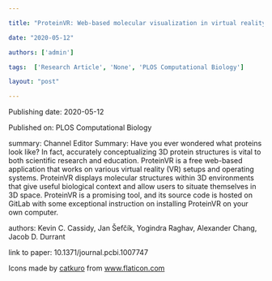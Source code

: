 ---
title: "ProteinVR: Web-based molecular visualization in virtual reality"
date: "2020-05-12"
authors: ['admin']
tags:  ['Research Article', 'None', 'PLOS Computational Biology']
layout: "post"
---
Publishing date: 2020-05-12

Published on: PLOS Computational Biology

summary: Channel Editor Summary: Have you ever wondered what proteins look like? In fact, accurately conceptualizing 3D protein structures is vital to both scientific research and education. ProteinVR is a free web-based application that works on various virtual reality (VR) setups and operating systems. ProteinVR displays molecular structures within 3D environments that give useful biological context and allow users to situate themselves in 3D space. ProteinVR is a promising tool, and its source code is hosted on GitLab with some exceptional instruction on installing ProteinVR on your own computer.


authors: Kevin C. Cassidy, Jan Šefčík, Yogindra Raghav, Alexander Chang, Jacob D. Durrant

link to paper: 10.1371/journal.pcbi.1007747

Icons made by <a href="https://www.flaticon.com/free-icon/bookshelves_3576884" title="catkuro">catkuro</a> from <a href="https://www.flaticon.com/" title="Flaticon"> www.flaticon.com</a>